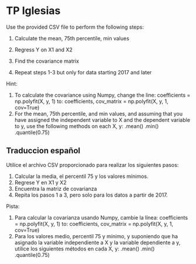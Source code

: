 # TP Iglesias

Use the provided CSV file to perform the following steps:
 
 
 
1. Calculate the mean, 75th percentile, min values
2. Regress Y on X1 and X2
3. Find the covariance matrix
 
4. Repeat steps 1-3 but only for data starting 2017 and later

Hint:
1) To calculate the covariance using Numpy, change the line: 
coefficients = np.polyfit(X, y, 1)
to:
coefficients, cov_matrix = np.polyfit(X, y, 1, cov=True)
2) For the mean, 75th percentile, and min values, and assuming that you have assigned the independent variable to X and the dependent variable to y, use the following methods on each X, y:
.mean()
.min()
.quantile(0.75)

## Traduccion español

Utilice el archivo CSV proporcionado para realizar los siguientes pasos:
1. Calcular la media, el percentil 75 y los valores mínimos.
2. Regrese Y en X1 y X2
3. Encuentra la matriz de covarianza
4. Repita los pasos 1 a 3, pero solo para los datos a partir de 2017.

Pista:
1) Para calcular la covarianza usando Numpy, cambie la línea:
coefficients = np.polyfit(X, y, 1)
to:
coefficients, cov_matrix = np.polyfit(X, y, 1, cov=True)
2) Para los valores medio, percentil 75 y mínimo, y suponiendo que ha asignado la variable independiente a X y la variable dependiente a y, utilice los siguientes métodos en cada X, y:
.mean()
.min()
.quantile(0.75)